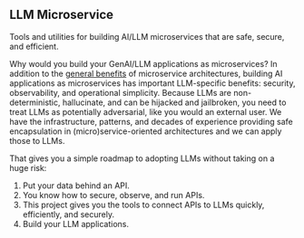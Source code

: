 ## LLM Microservice

Tools and utilities for building AI/LLM microservices that are safe, secure, and efficient.

Why would you build your GenAI/LLM applications as microservices? In addition to the [general benefits](https://en.wikipedia.org/wiki/Microservices#Benefits) of microservice architectures, building AI applications as 
microservices has important LLM-specific benefits: security, observability, and operational simplicity. Because LLMs are non-deterministic, hallucinate, and can be hijacked and jailbroken, you need to treat
LLMs as potentially adversarial, like you would an external user. We have the infrastructure, patterns, and decades of experience providing safe encapsulation in (micro)service-oriented architectures and we can apply
those to LLMs.

That gives you a simple roadmap to adopting LLMs without taking on a huge risk:

1. Put your data behind an API.
2. You know how to secure, observe, and run APIs.
3. This project gives you the tools to connect APIs to LLMs quickly, efficiently, and securely.
4. Build your LLM applications.

### 


